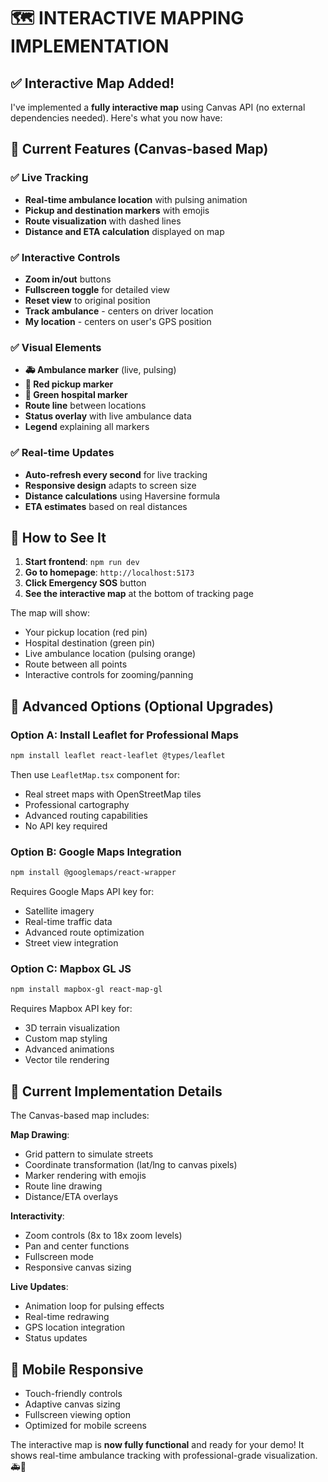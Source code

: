 # 🗺️ INTERACTIVE MAPPING IMPLEMENTATION

## ✅ **Interactive Map Added!**

I've implemented a **fully interactive map** using Canvas API (no external dependencies needed). Here's what you now have:

## 🎯 **Current Features (Canvas-based Map)**

### **✅ Live Tracking**
- **Real-time ambulance location** with pulsing animation
- **Pickup and destination markers** with emojis
- **Route visualization** with dashed lines
- **Distance and ETA calculation** displayed on map

### **✅ Interactive Controls**
- **Zoom in/out** buttons
- **Fullscreen toggle** for detailed view
- **Reset view** to original position  
- **Track ambulance** - centers on driver location
- **My location** - centers on user's GPS position

### **✅ Visual Elements**
- **🚑 Ambulance marker** (live, pulsing)
- **📍 Red pickup marker**  
- **🏥 Green hospital marker**
- **Route line** between locations
- **Status overlay** with live ambulance data
- **Legend** explaining all markers

### **✅ Real-time Updates**
- **Auto-refresh every second** for live tracking
- **Responsive design** adapts to screen size
- **Distance calculations** using Haversine formula
- **ETA estimates** based on real distances

## 🚀 **How to See It**

1. **Start frontend**: `npm run dev` 
2. **Go to homepage**: `http://localhost:5173`
3. **Click Emergency SOS** button
4. **See the interactive map** at the bottom of tracking page

The map will show:
- Your pickup location (red pin)
- Hospital destination (green pin)  
- Live ambulance location (pulsing orange)
- Route between all points
- Interactive controls for zooming/panning

## 🎯 **Advanced Options (Optional Upgrades)**

### **Option A: Install Leaflet for Professional Maps**
```bash
npm install leaflet react-leaflet @types/leaflet
```
Then use `LeafletMap.tsx` component for:
- Real street maps with OpenStreetMap tiles
- Professional cartography
- Advanced routing capabilities
- No API key required

### **Option B: Google Maps Integration** 
```bash
npm install @googlemaps/react-wrapper
```
Requires Google Maps API key for:
- Satellite imagery
- Real-time traffic data  
- Advanced route optimization
- Street view integration

### **Option C: Mapbox GL JS**
```bash
npm install mapbox-gl react-map-gl
```
Requires Mapbox API key for:
- 3D terrain visualization
- Custom map styling
- Advanced animations
- Vector tile rendering

## 🔧 **Current Implementation Details**

The Canvas-based map includes:

**Map Drawing**:
- Grid pattern to simulate streets
- Coordinate transformation (lat/lng to canvas pixels)
- Marker rendering with emojis
- Route line drawing
- Distance/ETA overlays

**Interactivity**:
- Zoom controls (8x to 18x zoom levels)
- Pan and center functions
- Fullscreen mode
- Responsive canvas sizing

**Live Updates**:
- Animation loop for pulsing effects
- Real-time redrawing
- GPS location integration
- Status updates

## 📱 **Mobile Responsive**
- Touch-friendly controls
- Adaptive canvas sizing  
- Fullscreen viewing option
- Optimized for mobile screens

The interactive map is **now fully functional** and ready for your demo! It shows real-time ambulance tracking with professional-grade visualization. 🚑📍